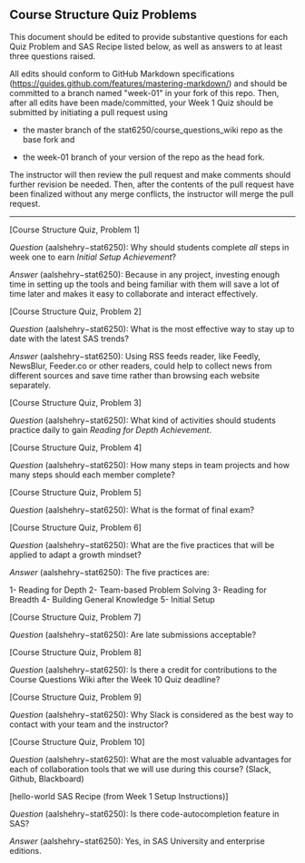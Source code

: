 ## Course Structure Quiz Problems

This document should be edited to provide substantive questions for each Quiz Problem and SAS Recipe listed below, as well as answers to at least three questions raised.

All edits should conform to GitHub Markdown specifications (https://guides.github.com/features/mastering-markdown/) and should be committed to a branch named "week-01" in your fork of this repo. Then, after all edits have been made/committed, your Week 1 Quiz should be submitted by initiating a pull request using

- the master branch of the stat6250/course_questions_wiki repo as the base fork and

- the week-01 branch of your version of the repo as the head fork.

The instructor will then review the pull request and make comments should further revision be needed. Then, after the contents of the pull request have been finalized without any merge conflicts, the instructor will merge the pull request.

********************************************************************************


[Course Structure Quiz, Problem 1]

*Question* (aalshehry−stat6250): Why should students complete *all* steps in week one to earn _Initial Setup Achievement_?

*Answer* (aalshehry−stat6250): Because in any project, investing enough time in setting up the tools and being familiar with them will save a lot of time later and makes it easy to collaborate and interact effectively.

[Course Structure Quiz, Problem 2]

*Question* (aalshehry−stat6250): What is the most effective way to stay up to date with the latest SAS trends?

*Answer* (aalshehry−stat6250): Using RSS feeds reader, like Feedly, NewsBlur, Feeder.co or other readers, could help to collect news from different sources and save time rather than browsing each website separately.

[Course Structure Quiz, Problem 3]

 *Question* (aalshehry−stat6250): What kind of activities should students practice daily to gain _Reading for Depth Achievement_.

[Course Structure Quiz, Problem 4]

 *Question* (aalshehry−stat6250): How many steps in team projects and how many steps should each member complete?


[Course Structure Quiz, Problem 5]

 *Question* (aalshehry−stat6250): What is the format of final exam? 


[Course Structure Quiz, Problem 6]

 *Question* (aalshehry−stat6250): What are the five practices that will be applied to adapt a growth mindset?

*Answer* (aalshehry−stat6250): The five practices are: 

1- Reading for Depth
2- Team-based Problem Solving
3- Reading for Breadth
4- Building General Knowledge
5- Initial Setup

[Course Structure Quiz, Problem 7]

 *Question* (aalshehry−stat6250): Are late submissions acceptable?


[Course Structure Quiz, Problem 8]

 *Question* (aalshehry−stat6250): Is there a credit for contributions to the Course Questions Wiki after the Week 10 Quiz deadline?


[Course Structure Quiz, Problem 9]

 *Question* (aalshehry−stat6250): Why Slack is considered as the best way to contact with your team and the instructor?


[Course Structure Quiz, Problem 10]

 *Question* (aalshehry−stat6250): What are the most valuable advantages for each of collaboration tools that we will use during this course? (Slack, Github, Blackboard)


[hello-world SAS Recipe (from Week 1 Setup Instructions)]

 *Question* (aalshehry−stat6250): Is there code-autocompletion feature in SAS?
 
*Answer* (aalshehry−stat6250): Yes, in SAS University and enterprise editions.


